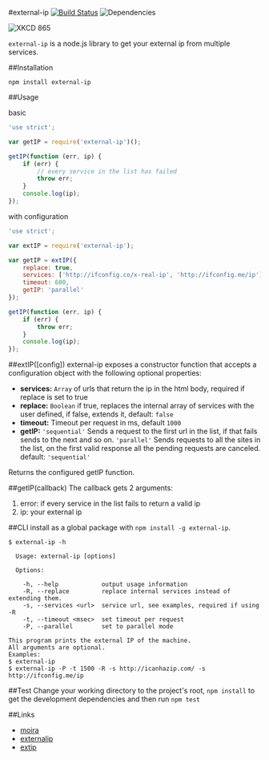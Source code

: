 #external-ip [![Build Status](https://travis-ci.org/J-Chaniotis/external-ip.svg?branch=master)](https://travis-ci.org/J-Chaniotis/external-ip) ![Dependencies](https://david-dm.org/J-chaniotis/external-ip.svg)

![XKCD 865](http://imgs.xkcd.com/comics/nanobots.png)



`external-ip` is a node.js library to get your external ip from multiple services. 



##Installation

`npm install external-ip`

##Usage

basic

```javascript
'use strict';

var getIP = require('external-ip')();

getIP(function (err, ip) {
    if (err) {
        // every service in the list has failed
        throw err;
    }
    console.log(ip);
});

```

with configuration

```javascript
'use strict';

var extIP = require('external-ip');

var getIP = extIP({
    replace: true,
    services: ['http://ifconfig.co/x-real-ip', 'http://ifconfig.me/ip'],
    timeout: 600,
    getIP: 'parallel'
});

getIP(function (err, ip) {
    if (err) {
        throw err;
    }
    console.log(ip);
});

```
##extIP([config])
external-ip exposes a constructor function that accepts a configuration object with the following optional properties:
* **services:** `Array` of urls that return the ip in the html body, required if replace is set to true
* **replace:** `Boolean` if true, replaces the internal array of services with the user defined, if false, extends it, default: `false` 
* **timeout:** Timeout per request in ms, default `1000`
* **getIP:** `'sequential'` Sends a request to the first url in the list, if that fails sends to the next and so on. `'parallel'` Sends requests to all the sites in the list, on the first valid response all the pending requests are canceled. default: `'sequential'`

Returns the configured getIP function.

##getIP(callback)
The callback gets 2 arguments:
1. error: if every service in the list fails to return a valid ip
2. ip: your external ip

##CLI
install as a global package with `npm install -g external-ip`.
```
$ external-ip -h

  Usage: external-ip [options]

  Options:

    -h, --help            output usage information
    -R, --replace         replace internal services instead of extending them.
    -s, --services <url>  service url, see examples, required if using -R 
    -t, --timeout <msec>  set timeout per request
    -P, --parallel        set to parallel mode

This program prints the external IP of the machine.
All arguments are optional.
Examples:
$ external-ip
$ external-ip -P -t 1500 -R -s http://icanhazip.com/ -s http://ifconfig.me/ip
```
##Test
Change your working directory to the project's root, `npm install` to get the development dependencies and then run `npm test`

##Links
* [moira](https://www.npmjs.org/package/moira)
* [externalip](https://www.npmjs.org/package/externalip)
* [extip](https://www.npmjs.org/package/extip)